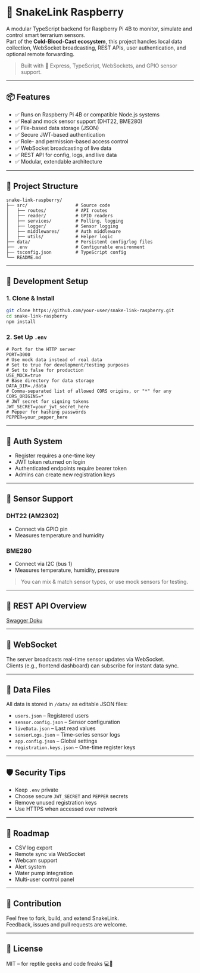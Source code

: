 # 🐍 SnakeLink Raspberry

A modular TypeScript backend for Raspberry Pi 4B to monitor, simulate and control smart terrarium sensors.  
Part of the **Cold-Blood-Cast ecosystem**, this project handles local data collection, WebSocket broadcasting, REST APIs, user authentication, and optional remote forwarding.

> Built with 💚 Express, TypeScript, WebSockets, and GPIO sensor support.

---

## 📦 Features

- ✅ Runs on Raspberry Pi 4B or compatible Node.js systems
- ✅ Real and mock sensor support (DHT22, BME280)
- ✅ File-based data storage (JSON)
- ✅ Secure JWT-based authentication
- ✅ Role- and permission-based access control
- ✅ WebSocket broadcasting of live data
- ✅ REST API for config, logs, and live data
- ✅ Modular, extendable architecture

---

## 📁 Project Structure

```
snake-link-raspberry/
├── src/                  # Source code
│   ├── routes/           # API routes
│   ├── reader/           # GPIO readers
│   ├── services/         # Polling, logging
│   ├── logger/           # Sensor logging
│   ├── middlewares/      # Auth middleware
│   ├── utils/            # Helper logic
├── data/                 # Persistent config/log files
├── .env                  # Configurable environment
├── tsconfig.json         # TypeScript config
└── README.md
```

---

## 🧪 Development Setup

### 1. Clone & Install

```bash
git clone https://github.com/your-user/snake-link-raspberry.git
cd snake-link-raspberry
npm install
```

### 2. Set Up `.env`

```env
# Port for the HTTP server
PORT=3000
# Use mock data instead of real data
# Set to true for development/testing purposes
# Set to false for production
USE_MOCK=true
# Base directory for data storage
DATA_DIR=./data
# Comma‑separated list of allowed CORS origins, or "*" for any
CORS_ORIGINS=*
# JWT secret for signing tokens
JWT_SECRET=your_jwt_secret_here
# Pepper for hashing passwords
PEPPER=your_pepper_here
```

---

## 🔐 Auth System

- Register requires a one-time key
- JWT token returned on login
- Authenticated endpoints require bearer token
- Admins can create new registration keys

---

## 🔌 Sensor Support

### DHT22 (AM2302)

- Connect via GPIO pin
- Measures temperature and humidity

### BME280

- Connect via I2C (bus 1)
- Measures temperature, humidity, pressure

> You can mix & match sensor types, or use mock sensors for testing.

---

## 🔧 REST API Overview

[Swagger Doku](http://localhost:3000/api/docs)

---

## 📡 WebSocket

The server broadcasts real-time sensor updates via WebSocket.  
Clients (e.g., frontend dashboard) can subscribe for instant data sync.

---

## 🧠 Data Files

All data is stored in `/data/` as editable JSON files:

- `users.json` – Registered users
- `sensor.config.json` – Sensor configuration
- `liveData.json` – Last read values
- `sensorLogs.json` – Time-series sensor logs
- `app.config.json` – Global settings
- `registration.keys.json` – One-time register keys

---

## 🛡️ Security Tips

- Keep `.env` private
- Choose secure `JWT_SECRET` and `PEPPER` secrets
- Remove unused registration keys
- Use HTTPS when accessed over network

---

## 🧩 Roadmap

- CSV log export
- Remote sync via WebSocket
- Webcam support
- Alert system
- Water pump integration
- Multi-user control panel

---

## 🤝 Contribution

Feel free to fork, build, and extend SnakeLink.  
Feedback, issues and pull requests are welcome.

---

## 📄 License

MIT – for reptile geeks and code freaks 💻🦎
